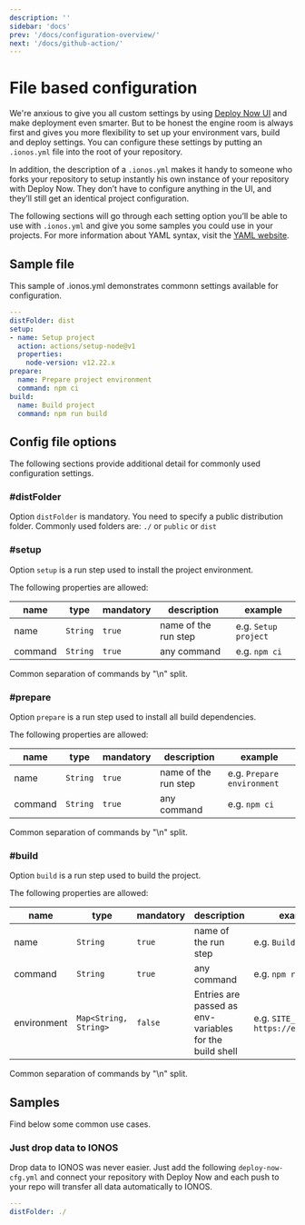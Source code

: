 ```yaml
---
description: ''
sidebar: 'docs'
prev: '/docs/configuration-overview/'
next: '/docs/github-action/'
---
```


# File based configuration

We're anxious to give you all custom settings by using [Deploy Now UI](https://ionos.space) and make deployment even smarter. But to be honest the engine room is always first and gives you more flexibility to set up your environment vars, build and deploy settings. You can configure these settings by putting an `.ionos.yml` file into the root of your repository.

In addition, the description of a `.ionos.yml` makes it handy to someone who forks your repository to setup instantly his own instance of your repository with Deploy Now. They don’t have to configure anything in the UI, and they’ll still get an identical project configuration.

The following sections will go through each setting option you’ll be able to use with `.ionos.yml` and give you some samples you could use in your projects. For more information about YAML syntax, visit the [YAML website](https://yaml.org/spec/1.2/spec.html).

## Sample file

This sample of .ionos.yml demonstrates commonn settings available for configuration.

``` yml
---
distFolder: dist
setup:
- name: Setup project
  action: actions/setup-node@v1
  properties:
    node-version: v12.22.x
prepare:
  name: Prepare project environment
  command: npm ci
build:
  name: Build project
  command: npm run build
```

## Config file options

The following sections provide additional detail for commonly used configuration settings.

### #distFolder

Option `distFolder` is mandatory. You need to specify a public distribution folder. Commonly used folders are: `./` or `public` or `dist`

### #setup

Option `setup` is a run step used to install the project environment.

The following properties are allowed:

|name|type|mandatory|description|example|
|---|---|---|---|---|
|name|`String`|`true`|name of the run step|e.g. `Setup project`|
|command|`String`|`true`|any command|e.g. `npm ci`|

Common separation of commands by "\n" split.

### #prepare

Option `prepare` is a run step used to install all build dependencies.

The following properties are allowed:

|name|type|mandatory|description|example|
|---|---|---|---|---|
|name|`String`|`true`|name of the run step|e.g. `Prepare environment`|
|command|`String`|`true`|any command|e.g. `npm ci`|

Common separation of commands by "\n" split.

### #build

Option `build` is a run step used to build the project.

The following properties are allowed:

|name|type|mandatory|description|example|
|---|---|---|---|---|
|name|`String`|`true`|name of the run step|e.g. `Build project`|
|command|`String`|`true`|any command|e.g. `npm run build`|
|environment|`Map<String, String>`|`false`|Entries are passed as env-variables for the build shell|e.g. `SITE_URL: https://example.com`|

Common separation of commands by "\n" split.

## Samples

Find below some common use cases.

### Just drop data to IONOS

Drop data to IONOS was never easier. Just add the following `deploy-now-cfg.yml` and connect your repository with Deploy Now and each push to your repo will transfer all data automatically to IONOS.

``` yml
---
distFolder: ./
```
